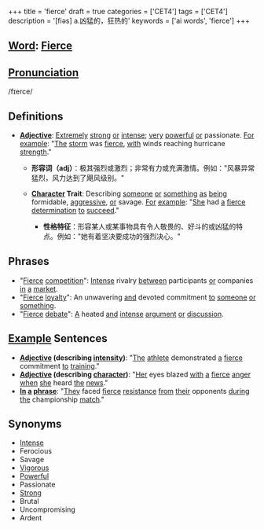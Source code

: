 +++
title = 'fierce'
draft = true
categories = ['CET4']
tags = ['CET4']
description = '[fiəs] a.凶猛的，狂热的'
keywords = ['ai words', 'fierce']
+++

## [Word](/en/post/word/): [Fierce](/en/post/fierce/)

## [Pronunciation](/en/post/pronunciation/)
/fɪerce/

## Definitions
- **[Adjective](/en/post/adjective/)**: [Extremely](/en/post/extremely/) [strong](/en/post/strong/) [or](/en/post/or/) [intense](/en/post/intense/); [very](/en/post/very/) [powerful](/en/post/powerful/) [or](/en/post/or/) passionate. [For](/en/post/for/) [example](/en/post/example/): "[The](/en/post/the/) [storm](/en/post/storm/) was [fierce](/en/post/fierce/), [with](/en/post/with/) winds reaching hurricane [strength](/en/post/strength/)."
  - **形容词（adj）**：极其强烈或激烈；非常有力或充满激情。例如："风暴异常猛烈，风力达到了飓风级别。"
  
  - **[Character](/en/post/character/) Trait**: Describing [someone](/en/post/someone/) [or](/en/post/or/) [something](/en/post/something/) [as](/en/post/as/) [being](/en/post/being/) formidable, [aggressive](/en/post/aggressive/), [or](/en/post/or/) savage. [For](/en/post/for/) [example](/en/post/example/): "[She](/en/post/she/) had [a](/en/post/a/) [fierce](/en/post/fierce/) [determination](/en/post/determination/) [to](/en/post/to/) [succeed](/en/post/succeed/)."
    - **性格特征**：形容某人或某事物具有令人敬畏的、好斗的或凶猛的特点。例如："她有着坚决要成功的强烈决心。"

## Phrases
- "[Fierce](/en/post/fierce/) [competition](/en/post/competition/)": [Intense](/en/post/intense/) rivalry [between](/en/post/between/) participants [or](/en/post/or/) companies [in](/en/post/in/) [a](/en/post/a/) [market](/en/post/market/).
- "[Fierce](/en/post/fierce/) [loyalty](/en/post/loyalty/)": An unwavering [and](/en/post/and/) devoted commitment [to](/en/post/to/) [someone](/en/post/someone/) [or](/en/post/or/) [something](/en/post/something/).
- "[Fierce](/en/post/fierce/) [debate](/en/post/debate/)": [A](/en/post/a/) heated [and](/en/post/and/) [intense](/en/post/intense/) [argument](/en/post/argument/) [or](/en/post/or/) [discussion](/en/post/discussion/).

## [Example](/en/post/example/) Sentences
- **[Adjective](/en/post/adjective/) (describing [intensity](/en/post/intensity/))**: "[The](/en/post/the/) [athlete](/en/post/athlete/) demonstrated [a](/en/post/a/) [fierce](/en/post/fierce/) commitment [to](/en/post/to/) [training](/en/post/training/)."
- **[Adjective](/en/post/adjective/) (describing [character](/en/post/character/))**: "[Her](/en/post/her/) eyes blazed [with](/en/post/with/) [a](/en/post/a/) [fierce](/en/post/fierce/) [anger](/en/post/anger/) [when](/en/post/when/) [she](/en/post/she/) heard [the](/en/post/the/) [news](/en/post/news/)."
- **[In](/en/post/in/) [a](/en/post/a/) [phrase](/en/post/phrase/)**: "[They](/en/post/they/) faced [fierce](/en/post/fierce/) [resistance](/en/post/resistance/) [from](/en/post/from/) [their](/en/post/their/) opponents [during](/en/post/during/) [the](/en/post/the/) championship [match](/en/post/match/)."

## Synonyms
- [Intense](/en/post/intense/)
- Ferocious
- Savage
- [Vigorous](/en/post/vigorous/)
- [Powerful](/en/post/powerful/)
- Passionate
- [Strong](/en/post/strong/)
- Brutal
- Uncompromising
- Ardent
